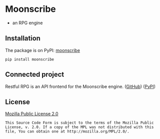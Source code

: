 # Moonscribe

- an RPG engine

## Installation

The package is on PyPI: [moonscribe](https://pypi.org/project/moonscribe/)

```
pip install moonscribe
```

## Connected project

Restful RPG is an API frontend for the Moonscribe engine. ([GitHub](https://github.com/sunarch/restful-rpg)) ([PyPI](https://pypi.org/project/restful-rpg/))

## License

[Mozilla Public License 2.0](https://www.mozilla.org/en-US/MPL/2.0/)

```
This Source Code Form is subject to the terms of the Mozilla Public
License, v. 2.0. If a copy of the MPL was not distributed with this
file, You can obtain one at http://mozilla.org/MPL/2.0/.
```
